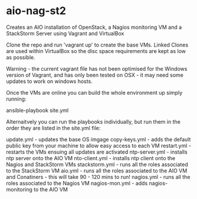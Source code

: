# aio-nag-st2
Creates an AIO installation of OpenStack, a Nagios monitoring VM and a StackStorm Server using Vagrant and VirtualBox

Clone the repo and run 'vagrant up' to create the base VMs.  Linked Clones are used within VirtualBox so the disc space requirements are kept as low as possible.

Warning - the current vagrant file has not been optimised for the Windows version of Vagrant, and has only been tested on OSX - it may need some updates to work on windows hosts.

Once the VMs are online you can build the whole environment up simply running:

  ansible-playbook site.yml

Alternaitvely you can run the playbooks individually, but run them in the order they are listed in the site.yml file:

  update.yml - updates the base OS imgage
  copy-keys.yml - adds the default public key from your machine to allow easy access to each VM
  restart.yml - restarts the VMs ensuing all updates are activated
  ntp-server.yml - installs ntp server onto the AIO VM
  nto-client.yml - installs ntp client onto the Nagios and StackStorm VMs
  stackstorm.yml - runs all the roles associated to the StackStorm VM
  aio.yml - runs all the roles associated to the AIO VM and Conatiners - this will take 90 - 120 mins to run!
  nagios.yml - runs all the roles associated to the Nagios VM
  nagios-mon.yml - adds nagios-monitoring to the AIO VM